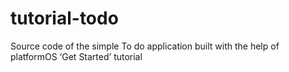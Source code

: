 # tutorial-todo
Source code of the simple To do application built with the help of platformOS ‘Get Started’ tutorial
